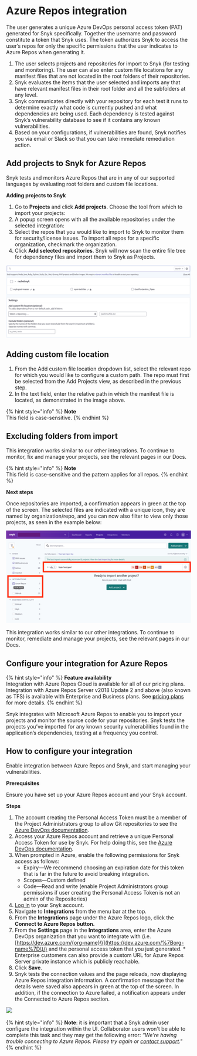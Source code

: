 # Azure Repos integration

The user generates a unique Azure DevOps personal access token (PAT) generated for Snyk specifically. Together the username and password constitute a token that Snyk uses. The token authorizes Snyk to access the user’s repos for only the specific permissions that the user indicates to Azure Repos when generating it.

1. The user selects projects and repositories for import to Snyk (for testing and monitoring). The user can also enter custom file locations for any manifest files that are not located in the root folders of their repositories.
2. Snyk evaluates the items that the user selected and imports any that have relevant manifest files in their root folder and all the subfolders at any level.
3. Snyk communicates directly with your repository for each test it runs to determine exactly what code is currently pushed and what dependencies are being used. Each dependency is tested against Snyk’s vulnerability database to see if it contains any known vulnerabilities.
4. Based on your configurations, if vulnerabilities are found, Snyk notifies you via email or Slack so that you can take immediate remediation action.

## Add projects to Snyk for Azure Repos

Snyk tests and monitors Azure Repos that are in any of our supported languages by evaluating root folders and custom file locations.

**Adding projects to Snyk**

1. Go to **Projects** and click **Add projects**. Choose the tool from which to import your projects:&#x20;
2. A popup screen opens with all the available repositories under the selected integration:
3. Select the repos that you would like to import to Snyk to monitor them for security/license issues. To import all repos for a specific organization, checkmark the organization.&#x20;
4. Click **Add selected repositories**. Snyk will now scan the entire file tree for dependency files and import them to Snyk as Projects.

![](../../../.gitbook/assets/uuid-cae3b5b8-6971-406c-3c00-91c9d1a570a2-en.png)

## Adding custom file location

1. From the Add custom file location dropdown list, select the relevant repo for which you would like to configure a custom path. The repo must first be selected from the Add Projects view, as described in the previous step.
2. In the text field, enter the relative path in which the manifest file is located, as demonstrated in the image above.

{% hint style="info" %}
**Note**\
This field is case-sensitive.
{% endhint %}

## Excluding folders from import

This integration works similar to our other integrations. To continue to monitor, fix and manage your projects, see the relevant pages in our Docs.

{% hint style="info" %}
**Note**\
This field is case-sensitive and the pattern applies for all repos.
{% endhint %}

**Next steps**

Once repositories are imported, a confirmation appears in green at the top of the screen. The selected files are indicated with a unique icon, they are named by organization/repo, and you can now also filter to view only those projects, as seen in the example below:

![](../../../.gitbook/assets/screen-shot-2021-09-16-at-9.12.12-am.png)

This integration works similar to our other integrations. To continue to monitor, remediate and manage your projects, see the relevant pages in our Docs.

## Configure your integration for Azure Repos

{% hint style="info" %}
**Feature availability**\
Integration with Azure Repos Cloud is available for all of our pricing plans. Integration with Azure Repos Server v2018 Update 2 and above (also known as TFS) is available with Enterprise and Business plans. See [**p**ricing plans](https://snyk.io/plans/) for more details.
{% endhint %}

Snyk integrates with Microsoft Azure Repos to enable you to import your projects and monitor the source code for your repositories. Snyk tests the projects you’ve imported for any known security vulnerabilities found in the application’s dependencies, testing at a frequency you control.

## How to configure your integration

Enable integration between Azure Repos and Snyk, and start managing your vulnerabilities.

**Prerequisites**

Ensure you have set up your Azure Repos account and your Snyk account.

**Steps**

1. The account creating the Personal Access Token must be a member of the Project Administrators group to allow Git repositories to see the  [Azure DevOps documentation](https://docs.microsoft.com/en-us/azure/devops/repos/git/set-git-repository-permissions).
2. Access your Azure Repos account and retrieve a unique Personal Access Token for use by Snyk. For help doing this, see the [Azure DevOps documentation](https://docs.microsoft.com/en-us/azure/devops/organizations/accounts/use-personal-access-tokens-to-authenticate?view=azure-devops).
3. When prompted in Azure, enable the following permissions for Snyk access as follows:
   * Expiry—We recommend choosing an expiration date for this token that is far in the future to avoid breaking integration.
   * Scopes—Custom defined
   * Code—Read and write (enable Project Administrators group permissions if user creating the Personal Access Token is not an admin of the Repositories)
4. [Log in](https://app.snyk.io) to your Snyk account.
5. Navigate to **Integrations** from the menu bar at the top.
6. From the **Integrations** page under the Azure Repos logo, click the **Connect to Azure Repos button.**
7. From the **Settings** page in the **Integrations** area, enter the Azure DevOps organization that you want to integrate with (i.e. [https://dev.azure.com/{org-name}\\](https://dev.azure.com/%7Borg-name%7D\)/) and the personal access token that you just generated. \* Enterprise customers can also provide a custom URL for Azure Repos Server private instance which is publicly reachable.
8. Click **Save**.
9. Snyk tests the connection values and the page reloads, now displaying Azure Repos integration information. A confirmation message that the details were saved also appears in green at the top of the screen. In addition, if the connection to Azure failed, a notification appears under the Connected to Azure Repos section.

![](../../../.gitbook/assets/screen\_shot\_2020-05-19\_at\_17.16.24.png)

{% hint style="info" %}
**Note**: it is important that a Snyk admin user configure the integration within the UI. Collaborator users won't be able to complete this task and they may get the following error: _“We're having trouble connecting to Azure Repos. Please try again or_ [_contact support_](mailto:support@snyk.io)_."_
{% endhint %}
